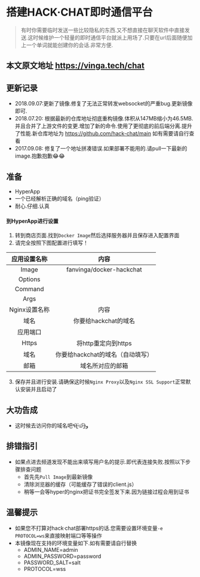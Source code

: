 # 搭建HACK·CHAT即时通信平台

> 有时你需要临时发送一些比较隐私的东西.又不想直接在聊天软件中直接发送.这时候维护一个轻量的即时通信平台就派上用场了.只要在url后面随便加上一个单词就能创建你的会话.非常方便.

## 本文原文地址 https://vinga.tech/chat

## 更新记录

* 2018.09.07:更新了镜像.修复了无法正常转发websocket的严重bug.更新镜像即可.
* 2018.07.20: 根据最新的仓库地址彻底重构镜像.体积从147MB缩小为46.5MB.并且合并了上游文件的变更.增加了新的命令.使用了更彻底的前后端分离.提升了性能.新仓库地址为 https://github.com/hack-chat/main 如有需要请自行查看
* 2017.09.08: 修复了一个地址拼凑错误.如果部署不能用的.请pull一下最新的image.抱歉抱歉😂😂

## 准备

* HyperApp
* 一个已经解析正确的域名（ping验证）
* 耐心.仔细.认真

#### 到HyperApp进行设置

1. 转到商店页面.找到`Docker Image`然后选择服务器并且保存进入配置界面
2. 请完全按照下图配置进行填写！

|    应用设置名称     |            内容            |
| :-----------: | :----------------------: |
|     Image     | fanvinga/docker-hackchat |
|    Options    |                          |
|    Command    |                          |
|     Args      |                          |
| Nginx设置名称 |          内容          |
|      域名       |      你要给hackchat的域名      |
|     应用端口      |                          |
|     Https     |      将http重定向到https      |
|      域名       |   你要给hackchat的域名（自动填写）   |
|      邮箱       |         域名所对应的邮箱         |


3. 保存并且进行安装.请确保这时候`Nginx Proxy`以及`Nginx SSL Support`正常默认安装并且启动了


## 大功告成

* 这时候去访问你的域名吧٩(˃̶͈̀௰˂̶͈́)و

## 排错指引

* 如果点进去频道发现不能出来填写用户名的提示.即代表连接失败.按照以下步骤排查问题
  * 首先先`Pull Image`到最新镜像
  * 清除浏览器的缓存（可能缓存了错误的client.js）
  * 稍等一会等hyper的nginx把证书完全签发下来.因为链接过程会用到证书

## 温馨提示
* 如果您不打算对hack·chat部署https的话.您需要设置环境变量`-e PROTOCOL=ws`来直接映射端口等等操作
* 本镜像现在支持的环境变量如下.如有需要请自行替换
  * ADMIN_NAME=admin
  * ADMIN_PASSWORD=password
  * PASSWORD_SALT=salt
  * PROTOCOL=wss

